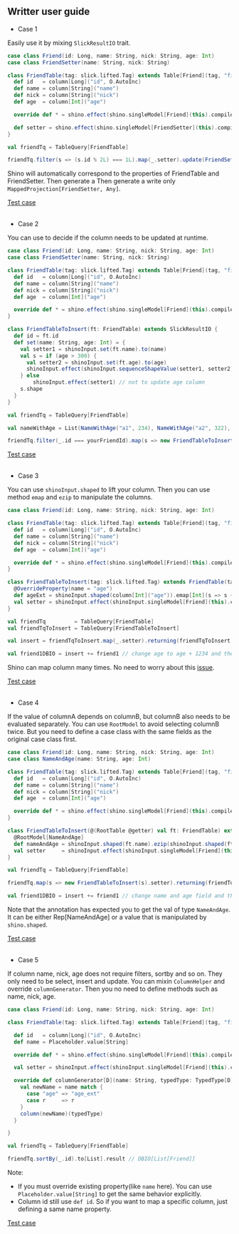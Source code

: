 Writter user guide
-------------

- Case 1  

Easily use it by mixing `SlickResultIO` trait.

```scala
case class Friend(id: Long, name: String, nick: String, age: Int)
case class FriendSetter(name: String, nick: String)

class FriendTable(tag: slick.lifted.Tag) extends Table[Friend](tag, "firend") with SlickResultIO {
  def id   = column[Long]("id", O.AutoInc)
  def name = column[String]("name")
  def nick = column[String]("nick")
  def age  = column[Int]("age")

  override def * = shino.effect(shino.singleModel[Friend](this).compile).shape

  def setter = shino.effect(shino.singleModel[FriendSetter](this).compile).shape
}

val friendTq = TableQuery[FriendTable]

friendTq.filter(s => (s.id % 2L) === 1L).map(_.setter).update(FriendSetter(name = "namenamename", nick = "miaomiaomiao")) // Update action
```

Shino will automatically correspond to the properties of FriendTable and FriendSetter. Then generate a Then generate a write only `MappedProjection[FriendSetter, Any]`.

[Test case](https://github.com/scalax/shino/blob/master/src/test/scala/net/scalax/shino/test/umr/writer/Test01.scala)
&nbsp;  
&nbsp;  

- Case 2  

You can use to decide if the column needs to be updated at runtime.

```scala
case class Friend(id: Long, name: String, nick: String, age: Int)
case class FriendSetter(name: String, nick: String)

class FriendTable(tag: slick.lifted.Tag) extends Table[Friend](tag, "firend") with SlickResultIO {
  def id   = column[Long]("id", O.AutoInc)
  def name = column[String]("name")
  def nick = column[String]("nick")
  def age  = column[Int]("age")

  override def * = shino.effect(shino.singleModel[Friend](this).compile).shape
}

class FriendTableToInsert(ft: FriendTable) extends SlickResultIO {
  def id = ft.id
  def set(name: String, age: Int) = {
    val setter1 = shinoInput.set(ft.name).to(name)
    val s = if (age > 300) {
      val setter2 = shinoInput.set(ft.age).to(age)
      shinoInput.effect(shinoInput.sequenceShapeValue(setter1, setter2))
    } else
        shinoInput.effect(setter1) // not to update age column
    s.shape
  }
}

val friendTq = TableQuery[FriendTable]

val nameWithAge = List(NameWithAge("a1", 234), NameWithAge("a2", 322), NameWithAge("a3", 477))

friendTq.filter(_.id === yourFriendId).map(s => new FriendTableToInsert(s).set(na.name, na.age)).update(())
```

[Test case](https://github.com/scalax/shino/blob/master/src/test/scala/net/scalax/shino/test/umr/writer/Test02.scala)
&nbsp;  
&nbsp;  

- Case 3  

You can use `shinoInput.shaped` to lift your column. Then you can use method `emap` and `ezip` to manipulate the columns.

```scala
case class Friend(id: Long, name: String, nick: String, age: Int)

class FriendTable(tag: slick.lifted.Tag) extends Table[Friend](tag, "firend") with SlickResultIO {
  def id   = column[Long]("id", O.AutoInc)
  def name = column[String]("name")
  def nick = column[String]("nick")
  def age  = column[Int]("age")

  override def * = shino.effect(shino.singleModel[Friend](this).compile).shape
}

class FriendTableToInsert(tag: slick.lifted.Tag) extends FriendTable(tag) with SlickResultIO {
  @OverrideProperty(name = "age")
  def ageExt = shinoInput.shaped(column[Int]("age")).emap[Int](s => s + 1234)
  val setter = shinoInput.effect(shinoInput.singleModel[Friend](this).compile).shape
}

val friendTq         = TableQuery[FriendTable]
val friendTqToInsert = TableQuery[FriendTableToInsert]

val insert = friendTqToInsert.map(_.setter).returning(friendTqToInsert.map(_.id))

val friend1DBIO = insert += friend1 // change age to age + 1234 and then insert.
```
Shino can map column many times. No need to worry about this [issue](https://github.com/slick/slick/issues/1894).

[Test case](https://github.com/scalax/shino/blob/master/src/test/scala/net/scalax/shino/test/umr/writer/Test03.scala)
&nbsp;  
&nbsp;  

- Case 4  

If the value of columnA depends on columnB, but columnB also needs to be evaluated separately. You can use `RootModel` to avoid selecting columnB twice. But you need to define a case class with the same fields as the original case class first.

```scala
case class Friend(id: Long, name: String, nick: String, age: Int)
case class NameAndAge(name: String, age: Int)

class FriendTable(tag: slick.lifted.Tag) extends Table[Friend](tag, "firend") with SlickResultIO {
  def id   = column[Long]("id", O.AutoInc)
  def name = column[String]("name")
  def nick = column[String]("nick")
  def age  = column[Int]("age")

  override def * = shino.effect(shino.singleModel[Friend](this).compile).shape
}

class FriendTableToInsert(@(RootTable @getter) val ft: FriendTable) extends SlickResultIO {
  @RootModel[NameAndAge]
  def nameAndAge = shinoInput.shaped(ft.name).ezip(shinoInput.shaped(ft.age)).emap[NameAndAge](s => (s"${s.name}(law age: ${s.age})", s.age + 1))
  val setter     = shinoInput.effect(shinoInput.singleModel[Friend](this).compile).shape
}

val friendTq = TableQuery[FriendTable]

friendTq.map(s => new FriendTableToInsert(s).setter).returning(friendTq.map(_.id))

val friend1DBIO = insert += friend1 // change name and age field and then insert.
```

Note that the annotation has expected you to get the val of type `NameAndAge`. It can be either Rep[NameAndAge] or a value that is manipulated by `shino.shaped`.

[Test case](https://github.com/scalax/shino/blob/master/src/test/scala/net/scalax/shino/test/umr/writer/Test04.scala)
&nbsp;  
&nbsp;  

- Case 5  

If column name, nick, age does not require filters, sortby and so on. They only need to be select, insert and update. You can mixin `ColumnHelper` and override `columnGenerator`. Then you no need to define methods such as name, nick, age.

```scala
case class Friend(id: Long, name: String, nick: String, age: Int)

class FriendTable(tag: slick.lifted.Tag) extends Table[Friend](tag, "firend") with SlickResultIO with ColumnHelper {

  def id   = column[Long]("id", O.AutoInc)
  def name = Placeholder.value[String]

  override def * = shino.effect(shino.singleModel[Friend](this).compile).shape

  val setter = shinoInput.effect(shinoInput.singleModel[Friend](this).compile).shape

  override def columnGenerator[D](name: String, typedType: TypedType[D]): Rep[D] = {
    val newName = name match {
      case "age" => "age_ext"
      case r     => r
    }
    column(newName)(typedType)
  }

}

val friendTq = TableQuery[FriendTable]

friendTq.sortBy(_.id).to[List].result // DBIO[List[Friend]]
```

Note:
- If you must override existing property(like `name` here). You can use `Placeholder.value[String]` to get the same behavior explicitly.
- Column id still use `def id`. So if you want to map a specific column, just defining a same name property.

[Test case](https://github.com/scalax/shino/blob/master/src/test/scala/net/scalax/shino/test/umr/writer/Test05.scala)
